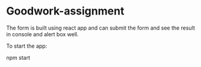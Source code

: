 # Goodwork-assignment
The form is built using react app and can submit the form and see the result in console and alert box well.

To start the app:

npm start
